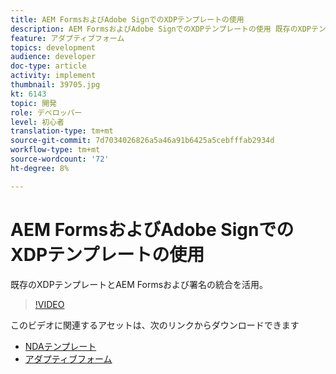 ```yaml
---
title: AEM FormsおよびAdobe SignでのXDPテンプレートの使用
description: AEM FormsおよびAdobe SignでのXDPテンプレートの使用 既存のXDPテンプレートとAEM Formsおよび署名の統合を活用する方法を詳しく説明するビデオです。
feature: アダプティブフォーム
topics: development
audience: developer
doc-type: article
activity: implement
thumbnail: 39705.jpg
kt: 6143
topic: 開発
role: デベロッパー
level: 初心者
translation-type: tm+mt
source-git-commit: 7d7034026826a5a46a91b6425a5cebfffab2934d
workflow-type: tm+mt
source-wordcount: '72'
ht-degree: 8%

---
```


# AEM FormsおよびAdobe SignでのXDPテンプレートの使用

既存のXDPテンプレートとAEM Formsおよび署名の統合を活用。

>[!VIDEO](https://video.tv.adobe.com/v/39705/?quality=9&learn=on)

このビデオに関連するアセットは、次のリンクからダウンロードできます

* [NDAテンプレート](assets/nda-agreement-xdp-template.zip)
* [アダプティブフォーム](assets/nda-agreement-af-with-xdp-template.zip)
